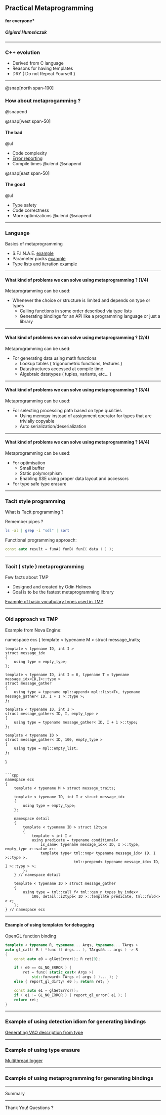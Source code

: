 ## Practical Metaprogramming 
#### for everyone\*
##### Olgierd Humeńczuk 

---

### C++ evolution

- Derived from C language
- Reasons for having templates
- DRY ( Do not Repeat Yourself )

---
@snap[north span-100]
### How about metaprogamming ?
@snapend

@snap[west span-50]
#### The bad
@ul
- Code complexity
- [Error reporting](https://godbolt.org/z/O-Fk6O)
- Compile times
@ulend
@snapend

@snap[east span-50]
#### The good
@ul
- Type safety 
- Code correctness
- More optimizations 
@ulend
@snapend

---

### Language

Basics of metaprogramming

* S.F.I.N.A.E. [example](https://godbolt.org/z/sA01si)
* Parameter packs [example](https://godbolt.org/z/i8BeI2)
* Type lists and iteration [example](https://godbolt.org/z/p569Mp)

---

#### What kind of problems we can solve using metaprogramming ? (1/4)

Metaprogramming can be used:
* Whenever the choice or structure is limited and depends on type or types
    * Calling functions in some order described via type lists
    * Generating bindings for an API like a programming language or just a library

---

#### What kind of problems we can solve using metaprogramming ? (2/4)

Metaprogramming can be used:
* For generating data using math functions
    * Lookup tables ( trigonometric functions, textures )
    * Datastructures accessed at compile time
    * Algebraic datatypes ( tuples, variants, etc... )

---

#### What kind of problems we can solve using metaprogramming ? (3/4)

Metaprogramming can be used:
* For selecting processing path based on type qualities 
    * Using memcpy instead of assignment operator for types that are trivially copyable 
    * Auto serialization/deserialization 

---

#### What kind of problems we can solve using metaprogramming ? (4/4)

Metaprogramming can be used:
* For optimisation 
    * Small buffer
    * Static polymorphism 
    * Enabling SSE using proper data layout and accessors
* For type safe type erasure

---

### Tacit style programming

What is Tacit programming ? 

Remember pipes ? 

```bash
ls -al | grep -i "sdl" | sort
```

Functional programming approach:

```cpp
const auto result = funA( funB( funC( data ) ) );
```

---

### Tacit ( style ) metaprogramming

Few facts about TMP
* Designed and created by Odin Holmes
* Goal is to be the fastest metaprogramming library

[Example of basic vocabulary types used in TMP](https://godbolt.org/z/OyHhEw)

--- 

### Old approach vs TMP

Example from Nova Engine:

namespace ecs
{
    template < typename M >
    struct message_traits;

    template < typename ID, int I >
    struct message_idx
    {
        using type = empty_type;
    };

    template < typename ID, int I = 0, typename T = typename message_idx<ID,I>::type >
    struct message_gather
    {
        using type = typename mpl::append< mpl::list<T>, typename message_gather< ID, I + 1 >::type >;
    };

    template < typename ID, int I >
    struct message_gather< ID, I, empty_type >
    {
        using type = typename message_gather< ID, I + 1 >::type;
    };

    template < typename ID >
    struct message_gather< ID, 100, empty_type >
    {
        using type = mpl::empty_list;
    };
}
```

```cpp
namespace ecs
{
    template < typename M > struct message_traits;

    template < typename ID, int I > struct message_idx
    {
        using type = empty_type;
    };

    namespace detail
    {
        template < typename ID > struct i2type
        {
            template < int I >
            using predicate = typename conditional<
                is_same< typename message_idx< ID, I >::type, empty_type >::value >::
                template type< tml::nop< typename message_idx< ID, I >::type >,
                               tml::prepend< typename message_idx< ID, I >::type > >;
        };
    } // namespace detail

    template < typename ID > struct message_gather
    {
        using type = tml::call_f< tml::gen_n_types_by_index<
            100, detail::i2type< ID >::template predicate, tml::fold<> > >;
    };
} // namespace ecs
```

---

#### Example of using templates for debugging
OpenGL function binding

```cpp
template < typename R, typename... Args, typename... TArgs >
auto gl_call( R ( *func )( Args... ), TArgs&&... args ) -> R
{
    const auto e0 = glGetError(); R ret{0};

    if ( e0 == GL_NO_ERROR ) { 
        ret = func( static_cast< Args >( 
            std::forward< TArgs >( args ) )... ); }
    else { report_gl_dirty( e0 ); return ret; }

    const auto e1 = glGetError();
    if ( e1 != GL_NO_ERROR ) { report_gl_error( e1 ); }
    return ret;
}
```

--- 

### Example of using detection idiom for generating bindings

[Generating VAO description from type](https://godbolt.org/z/V3zcHL)

---

### Example of using type erasure

[Multithread logger](https://godbolt.org/z/JeKoIm)

---

### Example of using metaprogramming for generating bindings


---

Summary

---

Thank You!
Questions ?

